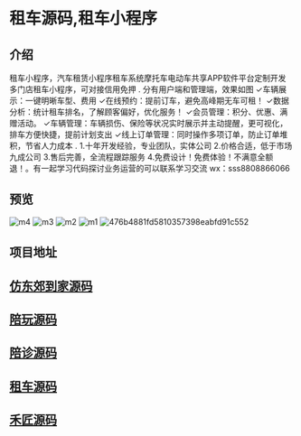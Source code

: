 
# 租车源码,租车小程序
## 介绍
租车小程序，汽车租赁小程序租车系统摩托车电动车共享APP软件平台定制开发
多门店租车小程序，可对接信用免押
.
分有用户端和管理端，效果如图
✓车辆展示：一键明晰车型、费用
✓在线预约：提前订车，避免高峰期无车可租！
✓数据分析：统计租车排名，了解顾客偏好，优化服务！
✓会员管理：积分、优惠、满赠活动。
✓车辆管理：车辆损伤、保险等状况实时展示并主动提醒，更可视化，排车方便快捷，提前计划支出
✓线上订单管理：同时操作多项订单，防止订单堆积，节省人力成本
.
1.十年开发经验，专业团队，实体公司
2.价格合适，低于市场九成公司
3.售后完善，全流程跟踪服务
4.免费设计！免费体验！不满意全额退！。有一起学习代码探讨业务运营的可以联系学习交流 wx：sss8808866066


## 预览
![m4](https://github.com/user-attachments/assets/be4fb665-829b-4cfe-b171-8eb085379762)
 ![m3](https://github.com/user-attachments/assets/f063a432-2a20-4a28-9f07-97d1356cfe4a)
![m2](https://github.com/user-attachments/assets/f4e74944-d494-4bdc-9f29-667fefdc0c90)
![m1](https://github.com/user-attachments/assets/ade69440-0fa0-408a-bb1b-14dbbc5e3de5)
![476b4881fd5810357398eabfd91c552](https://github.com/user-attachments/assets/edf17ec3-ca26-4bad-866e-d077ae24ce1f)


 
## 项目地址
[仿东郊到家源码](https://github.com/ubugA/dongjiao)
--------------------------
[陪玩源码](https://github.com/ubugA/peiwan.git)
-----------------------------
[陪诊源码](https://github.com/ubugA/peizhen.git)
-----------------------------
[租车源码](https://github.com/ubugA/zuche.git)
-----------------------------
[禾匠源码](https://github.com/ubugA/hejiang.git)
-----------------------------
